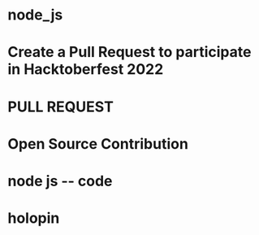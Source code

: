 # node_js
# Create a Pull Request to participate in Hacktoberfest 2022 
# PULL REQUEST
# Open Source Contribution
# node js -- code
# holopin

